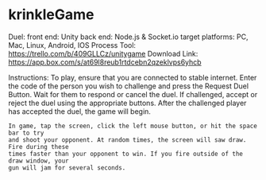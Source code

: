 # krinkleGame
Duel:
	front end: Unity
	back end: Node.js & Socket.io 
	target platforms: PC, Mac, Linux, Android, IOS
Process Tool:
	https://trello.com/b/409GLLCz/unitygame
Download Link:
	https://app.box.com/s/at69l8reub1rtdcebn2qzeklvps6yhcb

Instructions:
	To play, ensure that you are connected to stable internet. Enter the code of the 
	person you wish to challenge and press the Request Duel Button. Wait for them to 
	respond or cancel the duel. If challenged, accept or reject the duel using the
	appropriate buttons. After the challenged player has accepted the duel, the game
	will begin.
	
	In game, tap the screen, click the left mouse button, or hit the space bar to try
	and shoot your opponent. At random times, the screen will saw draw. Fire during these
	times faster than your opponent to win. If you fire outside of the draw window, your
	gun will jam for several seconds.

